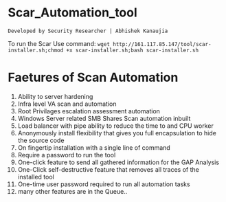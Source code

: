 # Scar_Automation_tool
`Developed by Security Researcher | Abhishek Kanaujia`

To run the Scar Use command: `wget http://161.117.85.147/tool/scar-installer.sh;chmod +x scar-installer.sh;bash scar-installer.sh`

# Faetures of Scan Automation
1. Ability to server hardening
2. Infra level VA scan and automation
3. Root Privilages escalation assessment automation
4. Windows Server related SMB Shares Scan automation inbuilt  
5. Load balancer with pipe ability to reduce the time to and CPU worker
6. Anonymously install flexibility that gives you full encapsulation to hide the source code
7. On fingertip installation with a single line of command
8. Require a password to run the tool
9. One-click feature to send all gathered information for the GAP Analysis 
10. One-Click self-destructive feature that removes all traces of the installed tool
11. One-time user password required to run all automation tasks
12. many other features are in the Queue..
